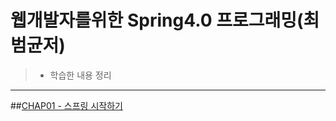 # 웹개발자를위한 Spring4.0 프로그래밍(최범균저)
>- 학습한 내용 정리
--------------------------------------


##[CHAP01 - 스프링 시작하기](../arrange/chap01)
